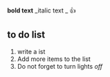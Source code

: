**bold text**
_italic text _
:+1:
## to do list
1. write a ist
2. Add more items to the list
3. Do not forget to turn lights _off_

